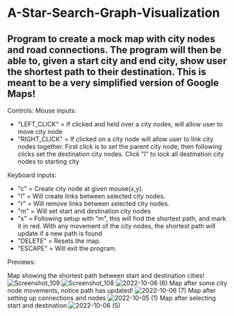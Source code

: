 # A-Star-Search-Graph-Visualization
Program to create a mock map with city nodes and road connections.
The program will then be able to, given a start city and end city, show user the shortest path to their destination.
This is meant to be a very simplified version of Google Maps!
-----------------------------------
Controls:
Mouse inputs:
- "LEFT_CLICK"  = If clicked and held over a city nodes, will allow user to move city node
- "RIGHT_CLICK" = If clicked on a city node will allow user to link city nodes together.
                First click is to set the parent city node, then following clicks set the destination 
                city nodes. Click "l" to lock all destination city nodes to starting city

Keyboard inputs:
- "c"      = Create city node at given mouse(x,y).
- "l"      = Will create links between selected city nodes.
- "r"      = Will remove links between selected city nodes.
- "m"      = Will set start and destination city nodes
- "s"      = Following setup with "m", this will find the shortest path, and mark it in red. With any movement of the city nodes,
             the shortest path will update if a new path is found
- "DELETE" = Resets the map.
- "ESCAPE" = Will exit the program.

Previews:

Map showing the shortest path between start and destination cities!
![Screenshot_109](https://user-images.githubusercontent.com/62959991/194668833-c190a5fd-9e74-4be7-875a-47ae6f85bdb2.png)
![Screenshot_108](https://user-images.githubusercontent.com/62959991/194614572-0a202929-17aa-49e2-a628-4ba8f2efef16.png)
![2022-10-06 (6)](https://user-images.githubusercontent.com/62959991/194217646-e652eeda-b37d-47de-85f4-958f9d320e3e.png)
Map after some city node movements, notice path has updated!
![2022-10-06 (7)](https://user-images.githubusercontent.com/62959991/194217686-d4a4b919-a3e6-452c-8e19-28a0f087741a.png)
Map after setting up connections and nodes
![2022-10-05 (1)](https://user-images.githubusercontent.com/62959991/193979555-83928077-aeb5-40b7-9c3d-14d4006c3c28.png)
Map after selecting start and destination
![2022-10-06 (5)](https://user-images.githubusercontent.com/62959991/194217827-b81d5f9f-28da-4aa0-89a4-e70b4d8711b5.png)
